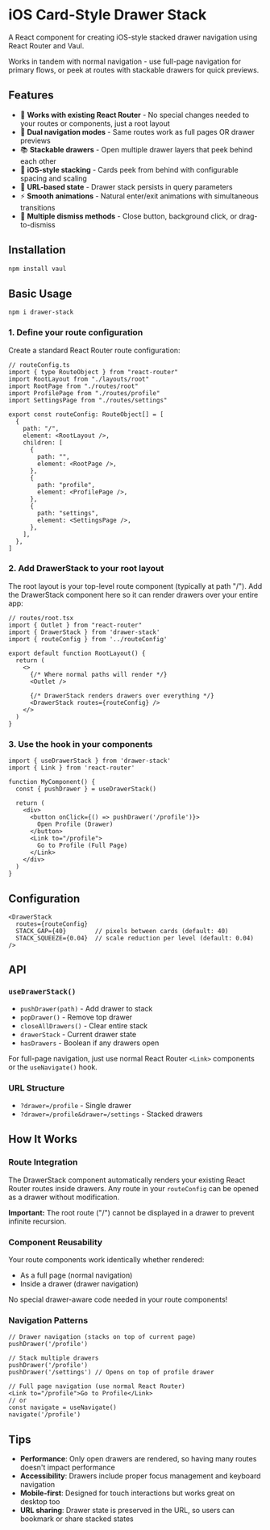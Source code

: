 # iOS Card-Style Drawer Stack

A React component for creating iOS-style stacked drawer navigation using React Router and Vaul.

Works in tandem with normal navigation - use full-page navigation for primary flows, or peek at routes with stackable drawers for quick previews.

## Features

- 🔗 **Works with existing React Router** - No special changes needed to your routes or components, just a root layout
- 🚀 **Dual navigation modes** - Same routes work as full pages OR drawer previews
- 📚 **Stackable drawers** - Open multiple drawer layers that peek behind each other
- 🎨 **iOS-style stacking** - Cards peek from behind with configurable spacing and scaling
- 🔗 **URL-based state** - Drawer stack persists in query parameters
- ⚡ **Smooth animations** - Natural enter/exit animations with simultaneous transitions
- 📱 **Multiple dismiss methods** - Close button, background click, or drag-to-dismiss

## Installation

```bash
npm install vaul
```

## Basic Usage

```
npm i drawer-stack
```

### 1. Define your route configuration

Create a standard React Router route configuration:

```tsx
// routeConfig.ts
import { type RouteObject } from "react-router"
import RootLayout from "./layouts/root"
import RootPage from "./routes/root"
import ProfilePage from "./routes/profile"
import SettingsPage from "./routes/settings"

export const routeConfig: RouteObject[] = [
  {
    path: "/",
    element: <RootLayout />,
    children: [
      {
        path: "",
        element: <RootPage />,
      },
      {
        path: "profile",
        element: <ProfilePage />,
      },
      {
        path: "settings",
        element: <SettingsPage />,
      },
    ],
  },
]
```

### 2. Add DrawerStack to your root layout

The root layout is your top-level route component (typically at path "/"). Add the DrawerStack component here so it can render drawers over your entire app:

```tsx
// routes/root.tsx
import { Outlet } from "react-router"
import { DrawerStack } from 'drawer-stack'
import { routeConfig } from '../routeConfig'

export default function RootLayout() {
  return (
    <>
      {/* Where normal paths will render */}
      <Outlet />

      {/* DrawerStack renders drawers over everything */}
      <DrawerStack routes={routeConfig} />
    </>
  )
}
```

### 3. Use the hook in your components

```tsx
import { useDrawerStack } from 'drawer-stack'
import { Link } from 'react-router'

function MyComponent() {
  const { pushDrawer } = useDrawerStack()

  return (
    <div>
      <button onClick={() => pushDrawer('/profile')}>
        Open Profile (Drawer)
      </button>
      <Link to="/profile">
        Go to Profile (Full Page)
      </Link>
    </div>
  )
}
```

## Configuration

```tsx
<DrawerStack
  routes={routeConfig}
  STACK_GAP={40}        // pixels between cards (default: 40)
  STACK_SQUEEZE={0.04}  // scale reduction per level (default: 0.04)
/>
```

## API

### `useDrawerStack()`

- `pushDrawer(path)` - Add drawer to stack
- `popDrawer()` - Remove top drawer
- `closeAllDrawers()` - Clear entire stack
- `drawerStack` - Current drawer state
- `hasDrawers` - Boolean if any drawers open

For full-page navigation, just use normal React Router `<Link>` components or the `useNavigate()` hook.

### URL Structure

- `?drawer=/profile` - Single drawer
- `?drawer=/profile&drawer=/settings` - Stacked drawers

## How It Works

### Route Integration

The DrawerStack component automatically renders your existing React Router routes inside drawers. Any route in your `routeConfig` can be opened as a drawer without modification.

**Important:** The root route ("/") cannot be displayed in a drawer to prevent infinite recursion.

### Component Reusability

Your route components work identically whether rendered:
- As a full page (normal navigation)
- Inside a drawer (drawer navigation)

No special drawer-aware code needed in your route components!

### Navigation Patterns

```tsx
// Drawer navigation (stacks on top of current page)
pushDrawer('/profile')

// Stack multiple drawers
pushDrawer('/profile')
pushDrawer('/settings') // Opens on top of profile drawer

// Full page navigation (use normal React Router)
<Link to="/profile">Go to Profile</Link>
// or
const navigate = useNavigate()
navigate('/profile')
```

## Tips

- **Performance**: Only open drawers are rendered, so having many routes doesn't impact performance
- **Accessibility**: Drawers include proper focus management and keyboard navigation
- **Mobile-first**: Designed for touch interactions but works great on desktop too
- **URL sharing**: Drawer state is preserved in the URL, so users can bookmark or share stacked states 
